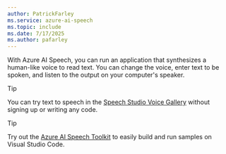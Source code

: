 ```yaml
---
author: PatrickFarley
ms.service: azure-ai-speech
ms.topic: include
ms.date: 7/17/2025
ms.author: pafarley
---
```


With Azure AI Speech, you can run an application that synthesizes a human-like voice to read text. You can change the voice, enter text to be spoken, and listen to the output on your computer's speaker.

> [!TIP]
> You can try text to speech in the [Speech Studio Voice Gallery](https://aka.ms/speechstudio/voicegallery) without signing up or writing any code.

> [!TIP]
> Try out the [Azure AI Speech Toolkit](https://marketplace.visualstudio.com/items?itemName=ms-azureaispeech.azure-ai-speech-toolkit) to easily build and run samples on Visual Studio Code.
